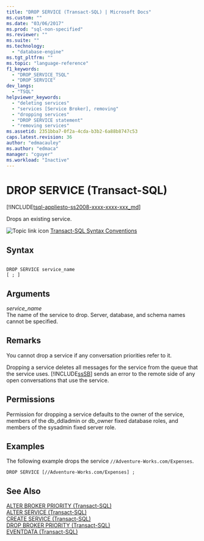 ```yaml
---
title: "DROP SERVICE (Transact-SQL) | Microsoft Docs"
ms.custom: ""
ms.date: "03/06/2017"
ms.prod: "sql-non-specified"
ms.reviewer: ""
ms.suite: ""
ms.technology: 
  - "database-engine"
ms.tgt_pltfrm: ""
ms.topic: "language-reference"
f1_keywords: 
  - "DROP_SERVICE_TSQL"
  - "DROP SERVICE"
dev_langs: 
  - "TSQL"
helpviewer_keywords: 
  - "deleting services"
  - "services [Service Broker], removing"
  - "dropping services"
  - "DROP SERVICE statement"
  - "removing services"
ms.assetid: 2351bba7-0f2a-4cda-b3b2-6a88b8747c53
caps.latest.revision: 36
author: "edmacauley"
ms.author: "edmaca"
manager: "cguyer"
ms.workload: "Inactive"
---
```

# DROP SERVICE (Transact-SQL)
[!INCLUDE[tsql-appliesto-ss2008-xxxx-xxxx-xxx_md](../../includes/tsql-appliesto-ss2008-xxxx-xxxx-xxx-md.md)]

  Drops an existing service.  
  
 ![Topic link icon](../../database-engine/configure-windows/media/topic-link.gif "Topic link icon") [Transact-SQL Syntax Conventions](../../t-sql/language-elements/transact-sql-syntax-conventions-transact-sql.md)  
  
## Syntax  
  
```  
  
DROP SERVICE service_name  
[ ; ]  
```  
  
## Arguments  
 *service_name*  
 The name of the service to drop. Server, database, and schema names cannot be specified.  
  
## Remarks  
 You cannot drop a service if any conversation priorities refer to it.  
  
 Dropping a service deletes all messages for the service from the queue that the service uses. [!INCLUDE[ssSB](../../includes/sssb-md.md)] sends an error to the remote side of any open conversations that use the service.  
  
## Permissions  
 Permission for dropping a service defaults to the owner of the service, members of the db_ddladmin or db_owner fixed database roles, and members of the sysadmin fixed server role.  
  
## Examples  
 The following example drops the service `//Adventure-Works.com/Expenses`.  
  
```  
DROP SERVICE [//Adventure-Works.com/Expenses] ;  
```  
  
## See Also  
 [ALTER BROKER PRIORITY &#40;Transact-SQL&#41;](../../t-sql/statements/alter-broker-priority-transact-sql.md)   
 [ALTER SERVICE &#40;Transact-SQL&#41;](../../t-sql/statements/alter-service-transact-sql.md)   
 [CREATE SERVICE &#40;Transact-SQL&#41;](../../t-sql/statements/create-service-transact-sql.md)   
 [DROP BROKER PRIORITY &#40;Transact-SQL&#41;](../../t-sql/statements/drop-broker-priority-transact-sql.md)   
 [EVENTDATA &#40;Transact-SQL&#41;](../../t-sql/functions/eventdata-transact-sql.md)  
  
  
